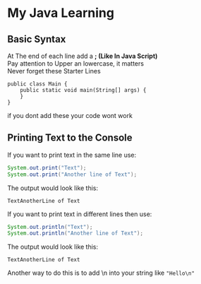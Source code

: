 # My Java Learning
## Basic Syntax
At The end of each line add a **; (Like In Java Script)**<br>
Pay attention to Upper an lowercase, it matters<br>
Never forget these Starter Lines
```
public class Main {
    public static void main(String[] args) {
    }
}
```
if you dont add these your code wont work
## Printing Text to the Console

If you want to print text in the same line use:
```java
System.out.print("Text");
System.out.print("Another line of Text");
```
The output would look like this:
```
TextAnotherLine of Text
```

If you want to print text in different lines then use:
```java
System.out.println("Text");
System.out.println("Another line of Text");
```
The output would look like this:
```
TextAnotherLine of Text
```
Another way to do this is to add \n into your string like `"Hello\n"`
